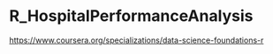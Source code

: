 # R_HospitalPerformanceAnalysis
https://www.coursera.org/specializations/data-science-foundations-r
